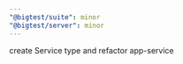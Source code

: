 ```yaml
---
"@bigtest/suite": minor
"@bigtest/server": minor
---
```


create Service<O> type and refactor app-service
